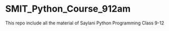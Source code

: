# SMIT_Python_Course_912am
This repo include all the material of Saylani Python Programming Class 9-12
